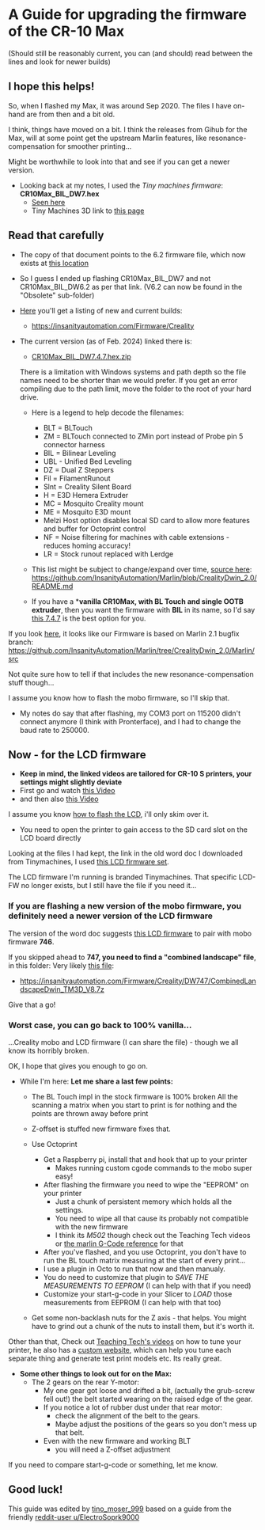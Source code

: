 # A Guide for upgrading the firmware of the CR-10 Max

(Should still be reasonably current, you can (and should) read between the lines and look for newer builds)

## I hope this helps!

So, when I flashed my Max, it was around Sep 2020. The files I have on-hand are from then and a bit old.

I think, things have moved on a bit. I think the releases from Gihub for the Max, will at some point get the upstream Marlin features, like resonance-compensation for smoother printing...

Might be worthwhile to look into that and see if you can get a newer version.

* Looking back at my notes, I used the _Tiny machines firmware_: **CR10Max_BIL_DW7.hex**
  * [Seen here](https://www.tinymachines3d.com/pages/resourcepagecr10max)
  * Tiny Machines 3D link to [this page](https://docs.google.com/document/d/1dQeDrbs_9nVYW5JpdqZJ1GROiEJfFc2BIfmdAVW6ras/edit?pli=1)

## Read that carefully

* The copy of that document points to the 6.2 firmware file, which now exists at [this location](https://insanityautomation.com/Firmware/Creality/Obsolete/CR10Max_BIL_DW6.2.hex.gz)
* So I guess I ended up flashing CR10Max_BIL_DW7 and not CR10Max_BIL_DW6.2 as per that link. (V6.2 can now be found in the "Obsolete" sub-folder)

* [Here](https://insanityautomation.com/Firmware/Creality) you'll get a listing of new and current builds:
  * <https://insanityautomation.com/Firmware/Creality>
  
* The current version (as of Feb. 2024) linked there is:
  * [CR10Max_BIL_DW7.4.7.hex.zip](https://insanityautomation.com/Firmware/Creality/DW746/CR10Max_BIL_DW7.4.7.hex.zip)

  There is a limitation with Windows systems and path depth so the file names need to be shorter than we would prefer. If you get an error compiling due to the path limit, move the folder to the root of your hard drive.
  * Here is a legend to help decode the filenames:
    * BLT = BLTouch
    * ZM = BLTouch connected to ZMin port instead of Probe pin 5 connector harness
    * BIL = Bilinear Leveling
    * UBL - Unified Bed Leveling
    * DZ = Dual Z Steppers
    * Fil = FilamentRunout
    * Slnt = Creality Silent Board
    * H = E3D Hemera Extruder
    * MC = Mosquito Creality mount
    * ME = Mosquito E3D mount
    * Melzi Host option disables local SD card to allow more features and buffer for Octoprint control
    * NF = Noise filtering for machines with cable extensions - reduces homing accuracy!
    * LR = Stock runout replaced with Lerdge
  * This list might be subject to change/expand over time, [source here](https://github.com/InsanityAutomation/Marlin/blob/CrealityDwin_2.0/README.md):
    <https://github.com/InsanityAutomation/Marlin/blob/CrealityDwin_2.0/README.md>

  * If you have a ***vanilla CR10Max, with BL Touch and single OOTB extruder**, then you want the firmware with **BIL** in its name, so I'd say [this 7.4.7](https://insanityautomation.com/Firmware/Creality/DW747/CR10Max_BIL_DW7.4.7.hex.zip)
  is the best option for you.

If you look [here](https://github.com/InsanityAutomation/Marlin/tree/CrealityDwin_2.0/Marlin/src), it looks like our Firmware is based on Marlin 2.1 bugfix branch:
<https://github.com/InsanityAutomation/Marlin/tree/CrealityDwin_2.0/Marlin/src>

Not quite sure how to tell if that includes the new resonance-compensation stuff though...

I assume you know how to flash the mobo firmware, so I'll skip that.

* My notes do say that after flashing, my COM3 port on 115200 didn't connect anymore (I think with Pronterface), and I had to change the baud rate to 250000.

## Now - for the LCD firmware

* **Keep in mind, the linked videos are tailored for CR-10 S printers, your settings might slightly deviate**
* First go and watch [this Video](https://www.youtube.com/watch?v=EvG4uqx-Oos)
* and then also [this Video](https://www.youtube.com/watch?v=SBX30GmM3Qo&t=184s)
  
I assume you know [how to flash the LCD](https://youtu.be/SBX30GmM3Qo?t=228&si=xub7F4CkfgSIix7P), i'll only skim over it.

* You need to open the printer to gain access to the SD card slot on the LCD board directly

Looking at the files I had kept, the link in the old word doc I downloaded from Tinymachines, I used [this LCD firmware set](http://insanityautomation.com/Firmware/Creality/SingleExtruderScreens_V2Rev1.1.7z).

The LCD firmware I'm running is branded Tinymachines. That specific LCD-FW no longer exists, but I still have the file if you need it...

### If you are flashing a new version of the mobo firmware, you definitely need a newer version of the LCD firmware

The version of the word doc suggests [this LCD firmware](https://insanityautomation.com/Firmware/Creality/DW746/TM3D_Combined480272_Landscape_V7.7z) to pair with mobo firmware **746**.

If you skipped ahead to **747, you need to find a "combined landscape" file**, in this folder: Very likely [this file](https://insanityautomation.com/Firmware/Creality/DW747/CombinedLandscapeDwin_TM3D_V8.7z):

* <https://insanityautomation.com/Firmware/Creality/DW747/CombinedLandscapeDwin_TM3D_V8.7z>

Give that a go!

### Worst case, you can go back to 100% vanilla...

...Creality mobo and LCD firmware (I can share the file) - though we all know its horribly broken.

OK, I hope that gives you enough to go on.

* While I'm here: **Let me share a last few points:**
  
  * The BL Touch impl in the stock firmware is 100% broken
    All the scanning a matrix when you start to print is for nothing and the points are thrown away before print

  * Z-offset is stuffed
    new firmware fixes that.

  * Use Octoprint
    * Get a Raspberry pi, install that and hook that up to your printer
      * Makes running custom cgode commands to the mobo super easy!
    * After flashing the firmware you need to wipe the "EEPROM" on your printer
      * Just a chunk of persistent memory which holds all the settings.
      * You need to wipe all that cause its probably not compatible with the new firmware
      * I think its _M502_
       though check out the Teaching Tech videos or [the marlin G-Code reference](https://marlinfw.org/meta/gcode/) for that
    * After you've flashed, and you use Octoprint, you don't have to run the BL touch matrix measuring at the start of every print...
    * I use a plugin in Octo to run that now and then manualy.
    * You do need to customize that plugin to _SAVE THE MEASUREMENTS TO EEPROM_ (I can help with that if you need)
    * Customize your start-g-code in your Slicer to _LOAD_ those measurements from EEPROM (I can help with that too)
  * Get some non-backlash nuts for the Z axis - that helps. You might have to grind out a chunk of the nuts to install them, but it's worth it.

Other than that, Check out [Teaching Tech's videos](https://www.youtube.com/@TeachingTech/videos) on how to tune your printer, he also has a [custom website](https://teachingtechyt.github.io/), which can help you tune each separate thing and generate test print models etc. Its really great.

* **Some other things to look out for on the Max:**
  * The 2 gears on the rear Y-motor:
    * My one gear got loose and drifted a bit, (actually the grub-screw fell out!)
      the belt started wearing on the raised edge of the gear.
    * If you notice a lot of rubber dust under that rear motor:
      * check the alignment of the belt to the gears.
      * Maybe adjust the positions of the gears so you don't mess up that belt.
    * Even with the new firmware and working BLT
      * you will need a Z-offset adjustment

If you need to compare start-g-code or something, let me know.

## Good luck!

This guide was edited by [tino_moser_999](https://github.com/tinomoser999) based on a guide from the friendly [reddit-user u/ElectroSoprk9000](https://www.reddit.com/user/ElectroSpork9000/)
